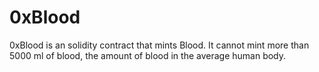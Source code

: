 # 0xBlood
0xBlood is an solidity contract that mints Blood.  It cannot mint more than 5000 ml of blood, the amount of blood in the average human body.
